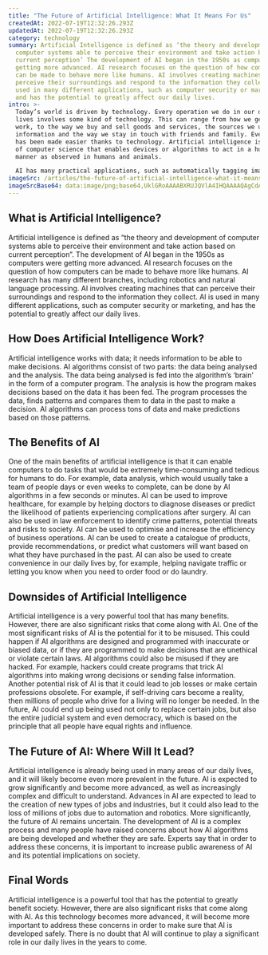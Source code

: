 ```yaml
---
title: "The Future of Artificial Intelligence: What It Means For Us"
createdAt: 2022-07-19T12:32:26.293Z
updatedAt: 2022-07-19T12:32:26.293Z
category: technology
summary: Artificial Intelligence is defined as ‘the theory and development of
  computer systems able to perceive their environment and take action based on
  current perception’ The development of AI began in the 1950s as computers were
  getting more advanced. AI research focuses on the question of how computers
  can be made to behave more like humans. AI involves creating machines that can
  perceive their surroundings and respond to the information they collect. AI is
  used in many different applications, such as computer security or marketing,
  and has the potential to greatly affect our daily lives.
intro: >-
  Today’s world is driven by technology. Every operation we do in our daily
  lives involves some kind of technology. This can range from how we get to
  work, to the way we buy and sell goods and services, the sources we use for
  information and the way we stay in touch with friends and family. Everything
  has been made easier thanks to technology. Artificial intelligence is a branch
  of computer science that enables devices or algorithms to act in a human-like
  manner as observed in humans and animals. 

  AI has many practical applications, such as automatically tagging images on social media sites, detecting spam email filters, or self-driving cars. In this blog post, you will learn more about artificial intelligence, its implications on society and potential future implications of AI on jobs and everyday life.
imageSrc: /articles/the-future-of-artificial-intelligence-what-it-means-for-us.png
imageSrcBase64: data:image/png;base64,UklGRoAAAABXRUJQVlA4IHQAAAAQAgCdASoKAAoAAUAmJZgCdAEWT0aSr8xAAP7xI/9MYZhvoFMFfvILv41qR4Imsjk+QShHmU6323GX+fbjyoZgXj4MPcnaITo6JX1rOK0+jIO/O7PdHwK4grtmOdNhuqBwkfuS/R7FvCK8/K1dFWR1gsjoAA==
---
```


## What is Artificial Intelligence?

Artificial intelligence is defined as “the theory and development of computer systems able to perceive their environment and take action based on current perception”. The development of AI began in the 1950s as computers were getting more advanced. AI research focuses on the question of how computers can be made to behave more like humans. AI research has many different branches, including robotics and natural language processing. AI involves creating machines that can perceive their surroundings and respond to the information they collect. AI is used in many different applications, such as computer security or marketing, and has the potential to greatly affect our daily lives.

## How Does Artificial Intelligence Work?

Artificial intelligence works with data; it needs information to be able to make decisions. AI algorithms consist of two parts: the data being analysed and the analysis. The data being analysed is fed into the algorithm’s ‘brain’ in the form of a computer program. The analysis is how the program makes decisions based on the data it has been fed. The program processes the data, finds patterns and compares them to data in the past to make a decision. AI algorithms can process tons of data and make predictions based on those patterns.

## The Benefits of AI

One of the main benefits of artificial intelligence is that it can enable computers to do tasks that would be extremely time-consuming and tedious for humans to do. For example, data analysis, which would usually take a team of people days or even weeks to complete, can be done by AI algorithms in a few seconds or minutes. AI can be used to improve healthcare, for example by helping doctors to diagnose diseases or predict the likelihood of patients experiencing complications after surgery. AI can also be used in law enforcement to identify crime patterns, potential threats and risks to society. AI can be used to optimise and increase the efficiency of business operations. AI can be used to create a catalogue of products, provide recommendations, or predict what customers will want based on what they have purchased in the past. AI can also be used to create convenience in our daily lives by, for example, helping navigate traffic or letting you know when you need to order food or do laundry.

## Downsides of Artificial Intelligence

Artificial intelligence is a very powerful tool that has many benefits. However, there are also significant risks that come along with AI. One of the most significant risks of AI is the potential for it to be misused. This could happen if AI algorithms are designed and programmed with inaccurate or biased data, or if they are programmed to make decisions that are unethical or violate certain laws. AI algorithms could also be misused if they are hacked. For example, hackers could create programs that trick AI algorithms into making wrong decisions or sending false information. Another potential risk of AI is that it could lead to job losses or make certain professions obsolete. For example, if self-driving cars become a reality, then millions of people who drive for a living will no longer be needed. In the future, AI could end up being used not only to replace certain jobs, but also the entire judicial system and even democracy, which is based on the principle that all people have equal rights and influence.

## The Future of AI: Where Will It Lead?

Artificial intelligence is already being used in many areas of our daily lives, and it will likely become even more prevalent in the future. AI is expected to grow significantly and become more advanced, as well as increasingly complex and difficult to understand. Advances in AI are expected to lead to the creation of new types of jobs and industries, but it could also lead to the loss of millions of jobs due to automation and robotics. More significantly, the future of AI remains uncertain. The development of AI is a complex process and many people have raised concerns about how AI algorithms are being developed and whether they are safe. Experts say that in order to address these concerns, it is important to increase public awareness of AI and its potential implications on society.

## Final Words

Artificial intelligence is a powerful tool that has the potential to greatly benefit society. However, there are also significant risks that come along with AI. As this technology becomes more advanced, it will become more important to address these concerns in order to make sure that AI is developed safely. There is no doubt that AI will continue to play a significant role in our daily lives in the years to come.
